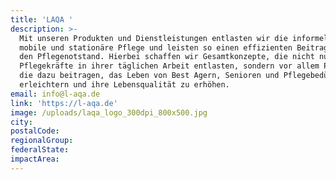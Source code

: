 ```yaml
---
title: 'LAQA '
description: >-
  Mit unseren Produkten und Dienstleistungen entlasten wir die informelle,
  mobile und stationäre Pflege und leisten so einen effizienten Beitrag gegen
  den Pflegenotstand. Hierbei schaffen wir Gesamtkonzepte, die nicht nur
  Pflegekräfte in ihrer täglichen Arbeit entlasten, sondern vor allem Produkte,
  die dazu beitragen, das Leben von Best Agern, Senioren und Pflegebedürftige zu
  erleichtern und ihre Lebensqualität zu erhöhen.
email: info@l-aqa.de
link: 'https://l-aqa.de'
image: /uploads/laqa_logo_300dpi_800x500.jpg
city:
postalCode:
regionalGroup:
federalState:
impactArea:
---
```


